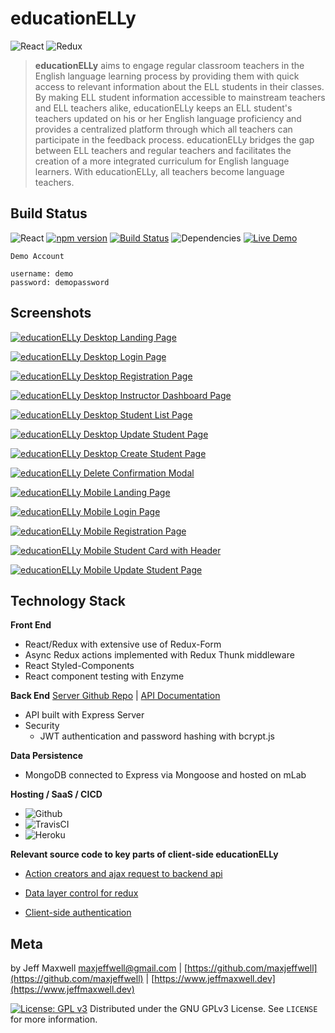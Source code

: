 # educationELLy

![React](https://img.shields.io/badge/React-badge.svg?style=popout&logo=react&labelColor=2873b4&logoColor=fb9438&color=86c64e)
![Redux](https://img.shields.io/badge/Redux-badge.svg?style=popout&logo=redux&labelColor=2873b4&logoColor=fb9438&color=86c64e)

> **educationELLy** aims to engage regular classroom teachers in the English language learning process by providing them with quick access to relevant information about the ELL students in their classes. By making ELL student information accessible to mainstream teachers and ELL teachers alike, educationELLy keeps an ELL student's teachers updated on his or her English language proficiency and provides a centralized platform through which all teachers can participate in the feedback process. educationELLy bridges the gap between ELL teachers and regular teachers and facilitates the creation of a more integrated curriculum for English language learners. With educationELLy, all teachers become language teachers.

## Build Status
![React](https://img.shields.io/badge/react-16.6.0%2B-blue.svg?style=popout-square&logo=react&color=86c64e) [![npm version](https://img.shields.io/badge/npm%20package-6.4.1-fb9438.svg?style=popout-square&logo=npm)](https://badge.fury.io/js/npm) [![Build Status](https://img.shields.io/travis/maxjeffwell/full-stack-capstone-client.svg?style=popout-square&logo=travis&color=2873b4)](https://travis-ci.org/maxjeffwell/full-stack-capstone-client) ![Dependencies](https://img.shields.io/badge/dependencies-up%20to%20date-fb9438.svg?style=popout-square&logo=appveyor&logoColor=86c64e) [![Live Demo](https://img.shields.io/badge/demo-online-86c64e.svg?style=popout-square&logo=heroku&logoColor=2873b4&color=86c64e)](https://jmaxwell-fullstack-client.herokuapp.com/)

```
Demo Account

username: demo
password: demopassword
```
## Screenshots

[![educationELLy Desktop Landing Page](https://i.gyazo.com/e98b1d2276640f2cb0a54adee95896c2.png)](https://gyazo.com/e98b1d2276640f2cb0a54adee95896c2)

[![educationELLy Desktop Login Page](https://i.gyazo.com/2d67665682bed2ed50fad959e1b6f26f.png)](https://gyazo.com/2d67665682bed2ed50fad959e1b6f26f)

[![educationELLy Desktop Registration Page](https://i.gyazo.com/ed654f3e775d938c17018d9bb540ffa1.png)](https://gyazo.com/ed654f3e775d938c17018d9bb540ffa1)

[![educationELLy Desktop Instructor Dashboard Page](https://i.gyazo.com/9edd9b0e825a85b5b4c6f30a1e277f70.png)](https://gyazo.com/9edd9b0e825a85b5b4c6f30a1e277f70)

[![educationELLy Desktop Student List Page](https://i.gyazo.com/3bedb6168f8df87c6777ef2285418882.png)](https://gyazo.com/3bedb6168f8df87c6777ef2285418882)

[![educationELLy Desktop Update Student Page](https://i.gyazo.com/489ca40991dbdb5227b7a4814448d1a9.png)](https://gyazo.com/489ca40991dbdb5227b7a4814448d1a9)

[![educationELLy Desktop Create Student Page](https://i.gyazo.com/504eb28443de1f891f0a3d267649b4c7.png)](https://gyazo.com/504eb28443de1f891f0a3d267649b4c7)

[![educationELLy Delete Confirmation Modal](https://i.gyazo.com/6559db4cf59b06e47d00c81b04192ec2.png)](https://gyazo.com/6559db4cf59b06e47d00c81b04192ec2)

[![educationELLy Mobile Landing Page](https://i.gyazo.com/9d94bf0e1eda5b7f2aa34806d781101e.png)](https://gyazo.com/9d94bf0e1eda5b7f2aa34806d781101e)

[![educationELLy Mobile Login Page](https://i.gyazo.com/752835350a1245d984441da9bc1b18bf.png)](https://gyazo.com/752835350a1245d984441da9bc1b18bf)

[![educationELLy Mobile Registration Page](https://i.gyazo.com/7f1a30a7ac45cd2838a6a863df2f707f.png)](https://gyazo.com/7f1a30a7ac45cd2838a6a863df2f707f)

[![educationELLy Mobile Student Card with Header](https://i.gyazo.com/f424c97ceed872696aed619f4b8af006.png)](https://gyazo.com/f424c97ceed872696aed619f4b8af006)

[![educationELLy Mobile Update Student Page](https://i.gyazo.com/53e57d7b52365af84cbeab01ec67e934.png)](https://gyazo.com/53e57d7b52365af84cbeab01ec67e934)

## Technology Stack
**Front End**
* React/Redux with extensive use of Redux-Form
* Async Redux actions implemented with Redux Thunk middleware
* React Styled-Components
* React component testing with Enzyme

**Back End** [Server Github Repo](https://github.com/maxjeffwell/full-stack-capstone-server) | [API Documentation](https://documenter.getpostman.com/view/4941848/S1Lu29ZF)

* API built with Express Server
* Security
  * JWT authentication and password hashing with bcrypt.js

**Data Persistence**
* MongoDB connected to Express via Mongoose and hosted on mLab

**Hosting / SaaS / CICD**
* ![Github](https://img.shields.io/badge/Github-badge.svg?style=plastic&logo=github&labelColor=2873b4&logoColor=fb9438&color=86c64e)
* ![TravisCI](https://img.shields.io/badge/TravisCI-badge.svg?style=plastic&logo=travis-ci&labelColor=2873b4&logoColor=fb9438&color=86c64e)
* ![Heroku](https://img.shields.io/badge/Heroku-badge.svg?style=plastic&logo=heroku&labelColor=2873b4&logoColor=fb9438&color=86c64e)


**Relevant source code to key parts of client-side educationELLy**

   * [Action creators and ajax request to backend api](../master/src/actions/index.js)

   * [Data layer control for redux](../master/src/index.js)

   * [Client-side authentication](../master/src/reducers/auth.js)

## Meta

by Jeff Maxwell [maxjeffwell@gmail.com](mailto:maxjeffwell@gmail.com) | [https://github.com/maxjeffwell](https://github.com/maxjeffwell) | [https://www.jeffmaxwell.dev](https://www.jeffmaxwell.dev)

[![License: GPL v3](https://img.shields.io/badge/License-GPLv3-blue.svg?style=flat-square&labelColor=fb9438)](https://www.gnu.org/licenses/gpl-3.0)
Distributed under the GNU GPLv3 License.
    See ``LICENSE`` for more information.



